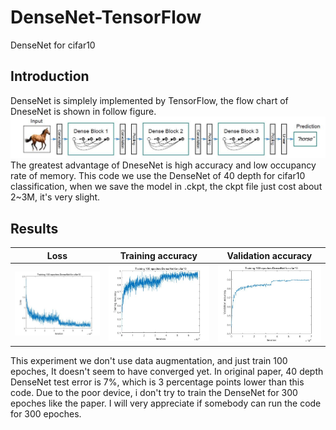 # DenseNet-TensorFlow
DenseNet for cifar10

## Introduction
DenseNet is simplely implemented by TensorFlow, the flow chart of DneseNet is shown in follow figure.
![](https://github.com/MingtaoGuo/DenseNet-TensorFlow/blob/master/IMAGES/DenseNet.jpg)
The greatest advantage of DneseNet is high accuracy and low occupancy rate of memory. This code we use the DenseNet of 40 depth for cifar10 classification, when we save the model in .ckpt, the ckpt file just cost about 2~3M, it's very slight.

## Results
|Loss|Training accuracy|Validation accuracy|
|-|-|-|
|![](https://github.com/MingtaoGuo/DenseNet-TensorFlow/blob/master/IMAGES/loss.jpg)|![](https://github.com/MingtaoGuo/DenseNet-TensorFlow/blob/master/IMAGES/training_acc.jpg)|![](https://github.com/MingtaoGuo/DenseNet-TensorFlow/blob/master/IMAGES/validation_acc.jpg)|

This experiment we don't use data augmentation, and just train 100 epoches, It doesn't seem to have converged yet. In original paper, 40 depth DenseNet test error is 7%, which is 3 percentage points lower than this code. Due to the poor device, i don't try to train the DenseNet for 300 epoches like the paper. I will very appreciate if somebody can run the code for 300 epoches.
